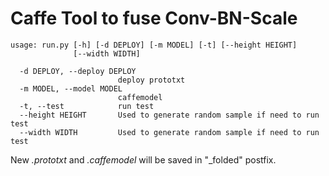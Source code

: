 # Caffe Tool to fuse Conv-BN-Scale


```
usage: run.py [-h] [-d DEPLOY] [-m MODEL] [-t] [--height HEIGHT]
              [--width WIDTH]

  -d DEPLOY, --deploy DEPLOY
                        deploy prototxt
  -m MODEL, --model MODEL
                        caffemodel
  -t, --test            run test
  --height HEIGHT       Used to generate random sample if need to run test
  --width WIDTH         Used to generate random sample if need to run test
```

New *.prototxt* and *.caffemodel* will be saved in "_folded" postfix.